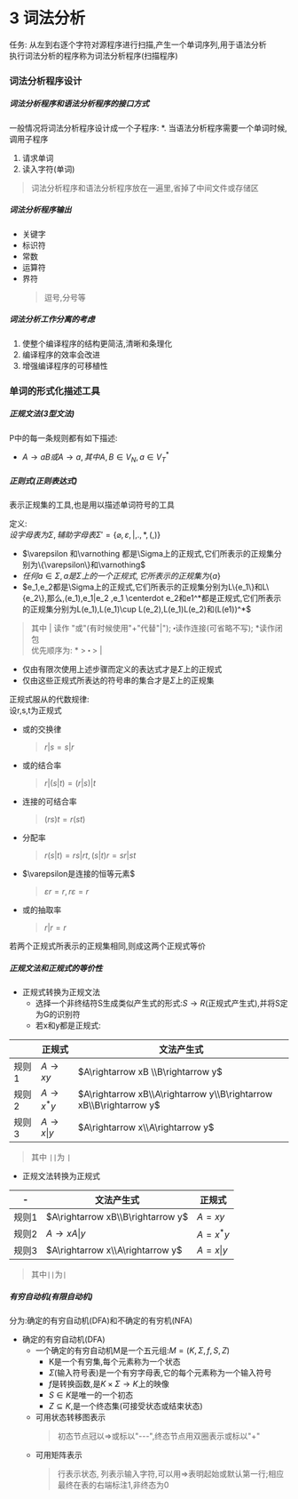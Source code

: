 # 3 词法分析
任务: 从左到右逐个字符对源程序进行扫描,产生一个单词序列,用于语法分析  
执行词法分析的程序称为词法分析程序(扫描程序)

### 词法分析程序设计
##### 词法分析程序和语法分析程序的接口方式
一般情况将词法分析程序设计成一个子程序:
*. 当语法分析程序需要一个单词时候,调用子程序
  1. 请求单词
  2. 读入字符(单词)
> 词法分析程序和语法分析程序放在一遍里,省掉了中间文件或存储区
##### 词法分析程序输出
* 关键字
* 标识符
* 常数
* 运算符
* 界符
  > 逗号,分号等
##### 词法分析工作分离的考虑
1. 使整个编译程序的结构更简洁,清晰和条理化
2. 编译程序的效率会改进
3. 增强编译程序的可移植性

### 单词的形式化描述工具
##### 正规文法(3型文法)
P中的每一条规则都有如下描述:
* $A\rightarrow aB 或 A\rightarrow a, 其中A,B\in V_N, a\in V_T^*$

##### 正则式(正则表达式)
表示正规集的工具,也是用以描述单词符号的工具

定义:  
$设字母表为\Sigma,辅助字母表\Sigma' = \{\varnothing,\varepsilon ,| ,.,*,(,)\}$
* $\varepsilon 和\varnothing 都是\Sigma上的正规式,它们所表示的正规集分别为\{\varepsilon\}和\varnothing$
* $任何a\in \Sigma ,a是\Sigma 上的一个正规式,它所表示的正规集为\{a\}$
* $e_1,e_2都是\Sigma上的正规式,它们所表示的正规集分别为L\{e_1\}和L\{e_2\},那么,(e_1),e_1|e_2 ,e_1 \centerdot e_2和e1^*都是正规式,它们所表示的正规集分别为L(e_1),L(e_1)\cup L(e_2),L(e_1)L(e_2)和(L(e1))^*$
> 其中 | 读作 "或"(有时候使用"+"代替"|"); $\centerdot$读作连接(可省略不写); *读作闭包  
> 优先顺序为: * > $\centerdot$ > |

* 仅由有限次使用上述步骤而定义的表达式才是$\Sigma$上的正规式
* 仅由这些正规式所表达的符号串的集合才是$\Sigma$上的正规集

正规式服从的代数规律:  
设r,s,t为正规式
* 或的交换律
  > $r|s = s|r$
* 或的结合率
  > $r|(s|t) = (r|s)|t$
* 连接的可结合率
  > $(rs)t = r(st)$
* 分配率
  > $r(s|t) = rs|rt, (s|t)r = sr|st$
* $\varepsilon是连接的恒等元素$
  > $\varepsilon r = r, r\varepsilon = r$
* 或的抽取率
  > $r|r = r$

若两个正规式所表示的正规集相同,则成这两个正规式等价
##### 正规文法和正规式的等价性
* 正规式转换为正规文法
  * 选择一个非终结符S生成类似产生式的形式:$S\rightarrow R$(正规式产生式),并将S定为G的识别符
  * 若x和y都是正规式:

|       | 正规式                    | 文法产生式                                                         |
|-------|---------------------------|--------------------------------------------------------------------|
| 规则1 | $A\rightarrow xy$         | $A\rightarrow xB \\B\rightarrow y$                                 |
| 规则2 | $A\rightarrow x^*y$       | $A\rightarrow xB\\A\rightarrow y\\B\rightarrow xB\\B\rightarrow y$ |
| 规则3 | $A\rightarrow x     \| y$ | $A\rightarrow x\\A\rightarrow y$                                   |

> 其中 `||`为 `|`

* 正规文法转换为正规式

| -     | 文法产生式                        | 正规式           |
|-------|-----------------------------------|------------------|
| 规则1 | $A\rightarrow xB\\B\rightarrow y$ | $A = xy$         |
| 规则2 | $A\rightarrow xA\|y$              | $A = x^*y$       |
| 规则3 | $A\rightarrow x\\A\rightarrow y$  | $A=x       \| y$ |

> 其中`||`为`|`

##### 有穷自动机(有限自动机)
分为:确定的有穷自动机(DFA)和不确定的有穷机(NFA)

* 确定的有穷自动机(DFA)
  * 一个确定的有穷自动机M是一个五元组:$M = (K,\Sigma, f, S, Z)$
    * K是一个有穷集,每个元素称为一个状态
    * $\Sigma$(输入符号表)是一个有穷字母表,它的每个元素称为一个输入符号
    * $f$是转换函数,是$K \times \Sigma \rightarrow K$上的映像
    * $S\in K$是唯一的一个初态
    * $Z\subseteq K$,是一个终态集(可接受状态或结束状态)
  * 可用状态转移图表示
    > 初态节点冠以$\Rightarrow$或标以"---",终态节点用双圈表示或标以"+"
  * 可用矩阵表示
    > 行表示状态, 列表示输入字符,可以用$\Rightarrow$表明起始或默认第一行;相应最终在表的右端标注1,非终态为0
